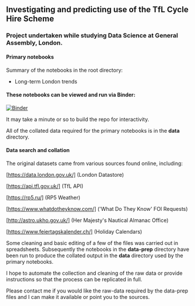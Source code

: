 ## Investigating and predicting use of the TfL Cycle Hire Scheme

### Project undertaken while studying Data Science at General Assembly, London.

#### Primary notebooks

Summary of the notebooks in the root directory:
- Long-term London trends

#### These notebooks can be viewed and run via Binder:

[![Binder](https://mybinder.org/badge_logo.svg)](https://mybinder.org/v2/gh/intp8/bb/master)

It may take a minute or so to build the repo for interactivity.

All of the collated data required for the primary notebooks is in the **data** directory. 

#### Data search and collation

The original datasets came from various sources found online, including:

[https://data.london.gov.uk/] (London Datastore)

[https://api.tfl.gov.uk/] (TfL API)

[https://rp5.ru/] (RP5 Weather)

[https://www.whatdotheyknow.com/] ('What Do They Know' FOI Requests)

[http://astro.ukho.gov.uk/] (Her Majesty's Nautical Almanac Office)

[https://www.feiertagskalender.ch/] (Holiday Calendars)

Some cleaning and basic editing of a few of the files was carried out in spreadsheets. Subsequently the notebooks in the **data-prep** directory have been run to produce the collated output in the **data** directory used by the primary notebooks. 

I hope to automate the collection and cleaning of the raw data or provide instructions so that the process can be replicated in full. 

Please contact me if you would like the raw-data required by the data-prep files and I can make it available or point you to the sources.
